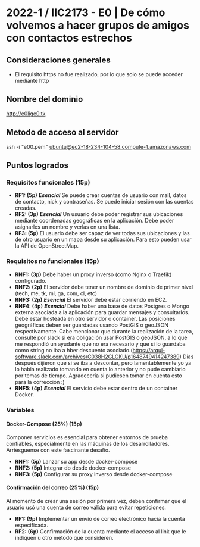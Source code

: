 # 2022-1 / IIC2173 - E0 | De cómo volvemos a hacer grupos de amigos con contactos estrechos

## Consideraciones generales
* El requisito https no fue realizado, por lo que solo se puede acceder mediante http

## Nombre del dominio
http://e0lige0.tk

## Metodo de acceso al servidor
ssh -i "e00.pem" ubuntu@ec2-18-234-104-58.compute-1.amazonaws.com

## Puntos logrados

### Requisitos funcionales (15p)

* **RF1: (5p)** ***Esencial*** Se puede crear cuentas de usuario con mail, datos de contacto, nick y contraseñas. Se puede iniciar sesión con las cuentas creadas.
* **RF2: (3p)** ***Esencial*** Un usuario debe poder registrar sus ubicaciones mediante coordenadas geográficas en la aplicación. Debe poder asignarles un nombre y verlas en una lista. 
* **RF3: (5p)** El usuario debe ser capaz de ver todas sus ubicaciones y las de otro usuario en un mapa desde su aplicación. Para esto pueden usar la API de OpenStreetMap.

### Requisitos no funcionales (15p)

* **RNF1: (3p)** Debe haber un proxy inverso (como Nginx o Traefik) configurado.
* **RNF2: (2p)** El servidor debe tener un nombre de dominio de primer nivel (tech, me, tk, ml, ga, com, cl, etc)
* **RNF3: (2p)** ***Esencial*** El servidor debe estar corriendo en EC2.
* **RNF4: (4p)** ***Esencial*** Debe haber una base de datos Postgres o Mongo externa asociada a la aplicación para guardar mensajes y consultarlos. Debe estar hosteada en otro servidor o container. Las posiciones geográficas deben ser guardadas usando PostGIS o geoJSON respectivamente. Cabe mencionar que durante la realización de la tarea, consulté por slack si era obligación usar PostGIS o geoJSON, a lo que me respondió un ayudante que no era necesario y que si lo guardaba como string no iba a hber descuento asociado.(https://arqui-software.slack.com/archives/C038H2GLGKU/p1648749414247389) Dias después dijieron que si se iba a descontar, pero lamentablemente yo ya lo habia realizado tomando en cuenta lo anterior y no pude cambiarlo por temas de tiempo. Agradecería si pudiesen tomar en cuenta esto para la corrección :)
* **RNF5: (4p)** ***Esencial*** El servicio debe estar dentro de un container Docker.

### Variables

#### Docker-Compose (25%) (15p)

Componer servicios es esencial para obtener entornos de prueba confiables, especialmente en las máquinas de los desarrolladores. Arriésguense con este fascinante desafío.

* **RNF1: (5p)** Lanzar su app desde docker-compose
* **RNF2: (5p)** Integrar db desde docker-compose
* **RNF3: (5p)** Configurar su proxy inverso desde docker-compose

#### Confirmación del correo (25%) (15p)

Al momento de crear una sesión por primera vez, deben confirmar que el usuario usó una cuenta de correo válida para evitar repeticiones. 

* **RF1: (9p)** Implementar un envío de correo electrónico hacia la cuenta especificada.
* **RF2: (6p)** Confirmación de la cuenta mediante el acceso al link que le indiquen u otro método que consideren. 

